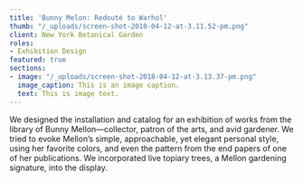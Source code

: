 ```yaml
---
title: 'Bunny Melon: Redouté to Warhol'
thumb: "/_uploads/screen-shot-2018-04-12-at-3.11.52-pm.png"
client: New York Botanical Garden
roles:
- Exhibition Design
featured: true
sections:
- image: "/_uploads/screen-shot-2018-04-12-at-3.13.37-pm.png"
  image_caption: This is an image caption.
  text: This is image text.
---
```


We designed the installation and catalog for an exhibition of works from the library of Bunny Mellon—collector, patron of the arts, and avid gardener. We tried to evoke Mellon’s simple, approachable, yet elegant personal style, using her favorite colors, and even the pattern from the end papers of one of her publications. We incorporated live topiary trees, a Mellon gardening signature, into the display.
